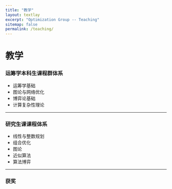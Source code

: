 ```yaml
---
title: "教学"
layout: textlay
excerpt: "Optimization Group -- Teaching"
sitemap: false
permalink: /teaching/
---
```


# 教学


### 运筹学本科生课程群体系

- 运筹学基础
- 图论与网络优化
- 博弈论基础
- 计算复杂性理论
---

### 研究生课课程体系

- 线性与整数规划
- 组合优化
- 图论
- 近似算法
- 算法博弈

---
### 获奖

